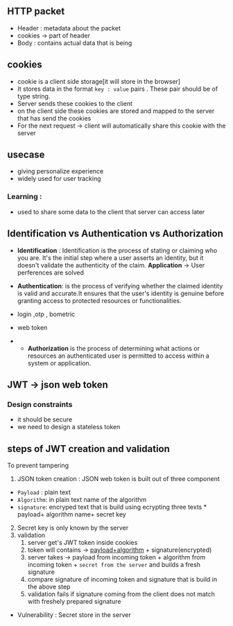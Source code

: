 ## HTTP packet
* Header : metadata about the packet
* cookies -> part of header 
* Body : contains actual data that is being

## cookies
* cookie is a client side storage[it will store in the browser]
* It stores data in the format `key : value` pairs . These pair should be of type string.
* Server sends these cookies to the client
*  on the client side these cookies are stored and mapped to the server that has send the cookies 
*   For the next request -> client will automatically share this cookie with the server

## usecase 
* giving personalize experience
* widely used for user tracking

### Learning : 
* used to share some data to the client that server can access later 


## Identification vs Authentication vs Authorization
* **Identification** : Identification is the process of stating or claiming who you are. It's the initial step where a user asserts an identity, but it doesn't validate the authenticity of the claim. **Application** ->   User perferences are solved 
  
* **Authentication**: is the process of verifying whether the claimed identity is valid and accurate.It ensures that the user's identity is genuine before granting access to protected resources or functionalities. 
 * login ,otp , bometric 
 * web token
  
* * **Authorization** is the process of determining what actions or resources an authenticated user is permitted to access within a system or application.

## JWT -> json web token

### Design constraints
* it should be secure
* we need to design a stateless token 
  
## steps of JWT creation and validation
To prevent tampering
1. JSON token creation :
JSON web token is built out of three component
  * `Payload` : plain text 
  *  `Algorithm`: in plain text name of the algorithm
  * `signature`: encryped text that is build using ecrypting  three texts
        * payload+ algorithm name+ secret key 
2. Secret key is only known by the server
3. validation 
      1. server get's JWT token inside cookies
      2. token will contains -> [payload+algorithm](plaintext) + signature(encrypted)
      3. server takes -> payload from incoming token + algorithm from incoming token + `secret from the server` and builds a fresh signature 
      4.  compare  signature of incoming token and signature that is build in the above step
      5.   validation fails if signature coming from the client does not match with freshely prepared signature
* Vulnerability  : Secret store in the server